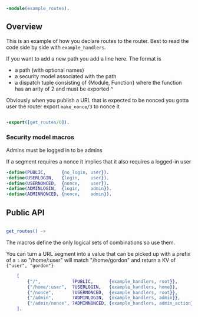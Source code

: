 ```erlang
-module(example_routes).

```

## Overview

This is an example of how you declare routes to the router. Best to read the code side by side with `example_handlers`.

If you want to add a new path you add a line here. The format is

* a path (with optional names)
* a security model associated with the path
* a dispatch tuple consisting of {Module, Function} where the function has an arity of 2 and must be exported
^

Obviously when you publish a URL that is expected to be nonced you gotta user the router export `make_nonce/3` to nonce it

```erlang

-export([get_routes/0]).

```


### Security model macros

Admins must be logged in to be admins

If a segment requires a nonce it implies that it also requires a logged-in user

```erlang
-define(PUBLIC,      {no_login, user}).
-define(USERLOGIN,   {login,    user}).
-define(USERNONCED,  {nonce,    user}).
-define(ADMINLOGIN,  {login,    admin}).
-define(ADMINNONCED, {nonce,    admin}).

```

## Public API

```erlang

get_routes() ->
```

The macros define the only logical sets of combinations so use them.

You can turn a URL segment into a value that can be picked up with a prefix of a `:` so "/home/:user" will match "/home/gordon" and return a KV of `{"user", "gordon"}`

```erlang
    [
        {"/",            ?PUBLIC,      {example_handlers, root}},
        {"/home/:user",  ?USERLOGIN,   {example_handlers, home}},
        {"/nonce",       ?USERNONCED,  {example_handlers, root}},
        {"/admin",       ?ADMINLOGIN,  {example_handlers, admin}},
        {"/admin/nonce", ?ADMINNONCED, {example_handlers, admin_action}}
    ].
```

